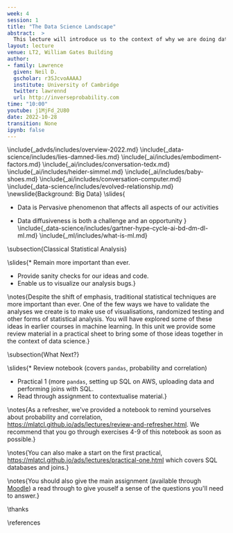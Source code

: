 ```yaml
---
week: 4
session: 1
title: "The Data Science Landscape"
abstract:  >
  This lecture will introduce us to the context of why we are doing data science. What is data science and how does it differ from classical statistics, machine learning and artificial intelligence. We will set the context by introducing the notion of *embodiment factors*. These factors allow us to characterise human and machine intelligence and highlight that in the modern data driven world a symbiotic relationship with the machine is emerging. Unfortunately the high bandwidth capability of the machine means that it has at a disadvantage. Just as the field of mathematical statistics developed to mediate the relationship between humans and data, the field of data science is emerging to mediate the relationship between human machine and data. This background will give the context to what will follow in the rest of the course where you will gain practical skills and experience of developing the full data science pipeline.
layout: lecture
venue: LT2, William Gates Building
author:
- family: Lawrence
  given: Neil D.
  gscholar: r3SJcvoAAAAJ
  institute: University of Cambridge
  twitter: lawrennd
  url: http://inverseprobability.com
time: "10:00"
youtube: j1MjFd_2U80
date: 2022-10-28
transition: None
ipynb: false
---
```




\include{_advds/includes/overview-2022.md}
\include{_data-science/includes/lies-damned-lies.md}
\include{_ai/includes/embodiment-factors.md}
\include{_ai/includes/conversation-tedx.md}
\include{_ai/includes/heider-simmel.md}
\include{_ai/includes/baby-shoes.md}
\include{_ai/includes/conversation-computer.md}
\include{_data-science/includes/evolved-relationship.md}
\newslide{Background: Big Data}
\slides{
* Data is Pervasive phenomenon that affects all aspects of our activities

* Data diffusiveness is both a challenge and an opportunity
}
\include{_data-science/includes/gartner-hype-cycle-ai-bd-dm-dl-ml.md}
\include{_ml/includes/what-is-ml.md}

\subsection{Classical Statistical Analysis}

\slides{* Remain more important than ever.
* Provide sanity checks for our ideas and code.
* Enable us to visualize our analysis bugs.}

\notes{Despite the shift of emphasis, traditional statistical techniques are more important than ever. One of the few ways we have to validate the analyses we create is to make use of visualisations, randomized testing and other forms of statistical analysis. You will have explored some of these ideas in earlier courses in machine learning. In this unit we provide some review material in a practical sheet to bring some of those ideas together in the context of data science.}

\subsection{What Next?}

\slides{* Review notebook (covers `pandas`, probability and correlation)
* Practical 1 (more `pandas`, setting up SQL on AWS, uploading data and performing joins with SQL.
* Read through assignment to contextualise material.}

\notes{As a refresher, we've provided a notebook to remind yourselves about probability and correlation, <https://mlatcl.github.io/ads/lectures/review-and-refresher.html>. We recommend that you go through exercises 4-9 of this notebook as soon as possible.}

\notes{You can also make a start on the first practical, <https://mlatcl.github.io/ads/lectures/practical-one.html> which covers SQL databases and joins.}

\notes{You should also give the main assignment (available through [Moodle](https://vle.cam.ac.uk)) a read through to give youself a sense of the questions you'll need to answer.}

\thanks

\references

